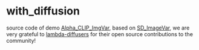 # with_diffusion
source code of demo [Alpha_CLIP_ImgVar](https://huggingface.co/spaces/Zery/Alpha_CLIP_ImgVar), based on [SD_ImageVar](https://huggingface.co/spaces/lambdalabs/stable-diffusion-image-variations), we are very grateful to [lambda-diffusers](https://github.com/LambdaLabsML/lambda-diffusers) for their open source contributions to the community!
